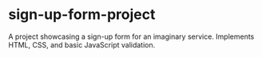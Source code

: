 # sign-up-form-project
A project showcasing a sign-up form for an imaginary service. Implements HTML, CSS, and basic JavaScript validation.
